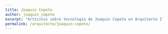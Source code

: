 ```yaml
---
title: Joaquin Copete
author: joaquin_copete
excerpt: "Artículos sobre tecnología de Joaquin Copete en Arquitecto IT."
permalink: /arquitecto/joaquin-copete/
---
```


